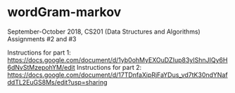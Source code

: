 # wordGram-markov
September-October 2018, CS201 (Data Structures and Algorithms) Assignments #2 and #3

Instructions for part 1: https://docs.google.com/document/d/1yb0ohMyEXOuDZIup83yIShnJIQy6H6dNvStMzepohYM/edit
Instructions for part 2: https://docs.google.com/document/d/17TDnfaXipRjFaYDus_vd7tK30ndYNafddTL2EuGS8Ms/edit?usp=sharing
